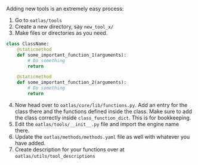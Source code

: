 Adding new tools is an extremely easy process:

1. Go to `oatlas/tools`
2. Create a new directory, say `new_tool_x/`
3. Make files or directories as you need.

```py
class ClassName:
	@staticmethod
	def some_important_function_1(arguments):
		# Do something
		return

	@staticmethod
	def some_important_function_2(arguments):
		# Do something
		return
```

4. Now head over to `oatlas/core/lib/functions.py`. Add an entry for the class there and the functions defined inside the class. Make sure to add the class correctly inside `class_function_dict`. This is for bookkeeping.
5. Edit the `oatlas/tools/__init__.py` file and import the engine name there.
6. Update the `oatlas/methods/methods.yaml` file as well with whatever you have added.
7. Create description for your functions over at `oatlas/utils/tool_descriptions`